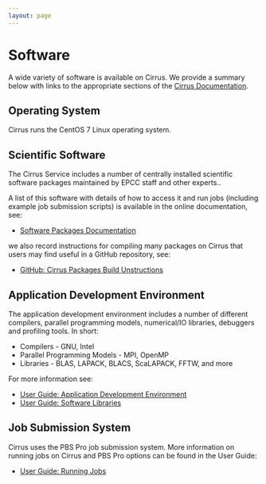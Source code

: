 ```yaml
---
layout: page
---
```


Software
========

A wide variety of software is available on Cirrus. We provide a summary below
with links to the appropriate sections of the [Cirrus Documentation](../docs/).

Operating System
----------------

Cirrus runs the CentOS 7 Linux operating system.

Scientific Software
-------------------

The Cirrus Service includes a number of centrally installed scientific software
packages maintained by EPCC staff and other experts..

A list of this software with details of how to access it and run jobs (including
example job submission scripts) is available in the online documentation, see:

* [Software Packages Documentation](http://cirrus.readthedocs.io/en/latest/software-packages/introduction.html)

we also record instructions for compiling many packages on Cirrus that users may
find useful in a GitHub repository, see:

* [GitHub: Cirrus Packages Build Unstructions](https://github.com/EPCCed/cirrus-packages)

Application Development Environment
-----------------------------------

The application development environment includes a number of different compilers,
parallel programming models, numerical/IO libraries, debuggers and profiling tools.
In short:

* Compilers - GNU, Intel
* Parallel Programming Models - MPI, OpenMP
* Libraries - BLAS, LAPACK, BLACS, ScaLAPACK, FFTW, and more

For more information see:

* [User Guide: Application Development Environment](http://cirrus.readthedocs.io/en/latest/user-guide/development.html)
* [User Guide: Software Libraries](http://cirrus.readthedocs.io/en/latest/user-guide/libraries.html)

Job Submission System
---------------------

Cirrus uses the PBS Pro job submission system. More information on running jobs on
Cirrus and PBS Pro options can be found in the User Guide:

* [User Guide: Running Jobs](http://cirrus.readthedocs.io/en/latest/user-guide/batch.html)

